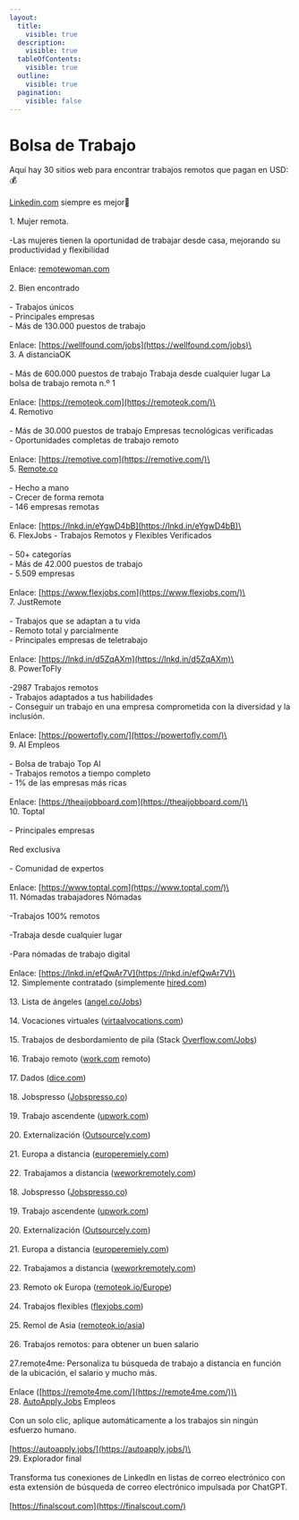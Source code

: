 ```yaml
---
layout:
  title:
    visible: true
  description:
    visible: true
  tableOfContents:
    visible: true
  outline:
    visible: true
  pagination:
    visible: false
---
```


# Bolsa de Trabajo

Aquí hay 30 sitios web para encontrar trabajos remotos que pagan en USD: 💰\
\
[Linkedin.com](http://linkedin.com/) siempre es mejor💯\
\
1\. Mujer remota.\
\
\-Las mujeres tienen la oportunidad de trabajar desde casa, mejorando su productividad y flexibilidad\
\
Enlace: [remotewoman.com](http://remotewoman.com/)\
\
2\. Bien encontrado\
\
\- Trabajos únicos\
\- Principales empresas\
\- Más de 130.000 puestos de trabajo\
\
Enlace: [https://wellfound.com/jobs](https://wellfound.com/jobs)\
\
3\. A distanciaOK\
\
\- Más de 600.000 puestos de trabajo Trabaja desde cualquier lugar La bolsa de trabajo remota n.º 1\
\
Enlace: [https://remoteok.com](https://remoteok.com/)\
\
4\. Remotivo\
\
\- Más de 30.000 puestos de trabajo Empresas tecnológicas verificadas\
\- Oportunidades completas de trabajo remoto\
\
Enlace: [https://remotive.com](https://remotive.com/)\
\
5\. [Remote.co](http://remote.co/)\
\
\- Hecho a mano\
\- Crecer de forma remota\
\- 146 empresas remotas\
\
Enlace: [https://lnkd.in/eYgwD4bB](https://lnkd.in/eYgwD4bB)\
\
6\. FlexJobs - Trabajos Remotos y Flexibles Verificados\
\
\- 50+ categorías\
\- Más de 42.000 puestos de trabajo\
\- 5.509 empresas\
\
Enlace: [https://www.flexjobs.com](https://www.flexjobs.com/)\
\
7\. JustRemote\
\
\- Trabajos que se adaptan a tu vida\
\- Remoto total y parcialmente\
\- Principales empresas de teletrabajo\
\
Enlace: [https://lnkd.in/d5ZqAXm](https://lnkd.in/d5ZqAXm)\
\
8\. PowerToFly\
\
\-2987 Trabajos remotos\
\- Trabajos adaptados a tus habilidades\
\- Conseguir un trabajo en una empresa comprometida con la diversidad y la inclusión.\
\
Enlace: [https://powertofly.com/](https://powertofly.com/)\
\
9\. Al Empleos\
\
\- Bolsa de trabajo Top Al\
\- Trabajos remotos a tiempo completo\
\- 1% de las empresas más ricas\
\
Enlace: [https://theaijobboard.com](https://theaijobboard.com/)\
\
10\. Toptal\
\
\- Principales empresas\
\
Red exclusiva\
\
\- Comunidad de expertos\
\
Enlace: [https://www.toptal.com](https://www.toptal.com/)\
\
11\. Nómadas trabajadores Nómadas\
\
\-Trabajos 100% remotos\
\
\-Trabaja desde cualquier lugar\
\
\-Para nómadas de trabajo digital\
\
Enlace: [https://lnkd.in/efQwAr7V](https://lnkd.in/efQwAr7V)\
\
12\. Simplemente contratado (simplemente [hired.com](http://hired.com/))\
\
13\. Lista de ángeles ([angel.co/Jobs](http://angel.co/Jobs))\
\
14\. Vocaciones virtuales ([virtaalvocations.com](http://virtaalvocations.com/))\
\
15\. Trabajos de desbordamiento de pila (Stack [Overflow.com/Jobs](http://overflow.com/Jobs))\
\
16\. Trabajo remoto ([work.com](http://work.com/) remoto)\
\
17\. Dados ([dice.com](http://dice.com/))\
\
18\. Jobspresso ([Jobspresso.co](http://jobspresso.co/))\
\
19\. Trabajo ascendente ([upwork.com](http://upwork.com/))\
\
20\. Externalización ([Outsourcely.com](http://outsourcely.com/))\
\
21\. Europa a distancia ([europeremiely.com](http://europeremiely.com/))\
\
22\. Trabajamos a distancia ([weworkremotely.com](http://weworkremotely.com/))\
\
18\. Jobspresso ([Jobspresso.co](http://jobspresso.co/))\
\
19\. Trabajo ascendente ([upwork.com](http://upwork.com/))\
\
20\. Externalización ([Outsourcely.com](http://outsourcely.com/))\
\
21\. Europa a distancia ([europeremiely.com](http://europeremiely.com/))\
\
22\. Trabajamos a distancia ([weworkremotely.com](http://weworkremotely.com/))\
\
23\. Remoto ok Europa ([remoteok.io/Europe](http://remoteok.io/Europe))\
\
24\. Trabajos flexibles ([flexjobs.com](http://flexjobs.com/))\
\
25\. Remol de Asia ([remoteok.io/asia](http://remoteok.io/asia))\
\
26\. Trabajos remotos: para obtener un buen salario\
\
27.remote4me: Personaliza tu búsqueda de trabajo a distancia en función de la ubicación, el salario y mucho más.\
\
Enlace ([https://remote4me.com/](https://remote4me.com/))\
\
28\. [AutoApply.Jobs](http://autoapply.jobs/) Empleos\
\
Con un solo clic, aplique automáticamente a los trabajos sin ningún esfuerzo humano.\
\
[https://autoapply.jobs/](https://autoapply.jobs/)\
\
29\. Explorador final\
\
Transforma tus conexiones de LinkedIn en listas de correo electrónico con esta extensión de búsqueda de correo electrónico impulsada por ChatGPT.\
\
[https://finalscout.com](https://finalscout.com/)
